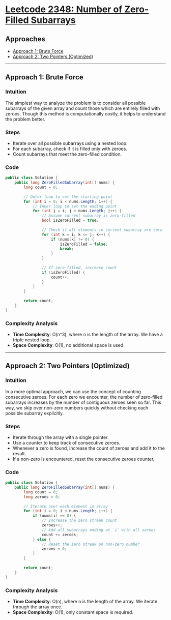 # [Leetcode 2348: Number of Zero-Filled Subarrays](https://leetcode.com/problems/number-of-zero-filled-subarrays/)

## Approaches

- [Approach 1: Brute Force](#approach-1-brute-force)
- [Approach 2: Two Pointers (Optimized)](#approach-2-two-pointers-optimized)

---

## Approach 1: Brute Force
### Intuition
The simplest way to analyze the problem is to consider all possible subarrays of the given array and count those which are entirely filled with zeroes. Though this method is computationally costly, it helps to understand the problem better.

### Steps
- Iterate over all possible subarrays using a nested loop.
- For each subarray, check if it is filled only with zeroes.
- Count subarrays that meet the zero-filled condition.

### Code
```csharp
public class Solution {
    public long ZeroFilledSubarray(int[] nums) {
        long count = 0;
        
        // Outer loop to set the starting point
        for (int i = 0; i < nums.Length; i++) {
            // Inner loop to set the ending point
            for (int j = i; j < nums.Length; j++) {
                // Assume current subarray is zero-filled
                bool isZeroFilled = true;
                
                // Check if all elements in current subarray are zero
                for (int k = i; k <= j; k++) {
                    if (nums[k] != 0) {
                        isZeroFilled = false;
                        break;
                    }
                }
                
                // If zero-filled, increase count
                if (isZeroFilled) {
                    count++;
                }
            }
        }
        
        return count;
    }
}
```

### Complexity Analysis
- **Time Complexity**: O(n^3), where n is the length of the array. We have a triple nested loop.
- **Space Complexity**: O(1), no additional space is used.

---

## Approach 2: Two Pointers (Optimized)
### Intuition
In a more optimal approach, we can use the concept of counting consecutive zeroes. For each zero we encounter, the number of zero-filled subarrays increases by the number of contiguous zeroes seen so far. This way, we skip over non-zero numbers quickly without checking each possible subarray explicitly.

### Steps
- Iterate through the array with a single pointer.
- Use a counter to keep track of consecutive zeroes.
- Whenever a zero is found, increase the count of zeroes and add it to the result.
- If a non-zero is encountered, reset the consecutive zeroes counter.

### Code
```csharp
public class Solution {
    public long ZeroFilledSubarray(int[] nums) {
        long count = 0;
        long zeroes = 0;
        
        // Iterate over each element in array
        for (int i = 0; i < nums.Length; i++) {
            if (nums[i] == 0) {
                // Increase the zero streak count
                zeroes++;
                // Add all subarrays ending at `i` with all zeroes
                count += zeroes;
            } else {
                // Reset the zero streak on non-zero number
                zeroes = 0;
            }
        }
        
        return count;
    }
}
```

### Complexity Analysis
- **Time Complexity**: O(n), where n is the length of the array. We iterate through the array once.
- **Space Complexity**: O(1), only constant space is required.


